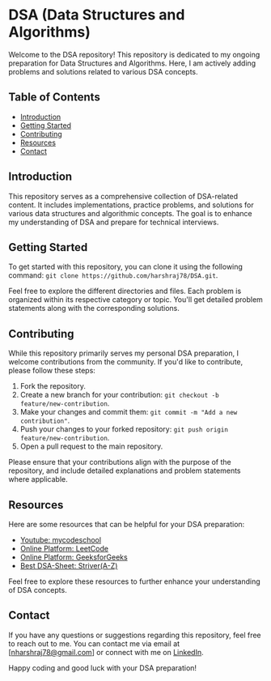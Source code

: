 # DSA (Data Structures and Algorithms)

Welcome to the DSA repository! This repository is dedicated to my ongoing preparation for Data Structures and Algorithms. Here, I am actively adding problems and solutions related to various DSA concepts.

## Table of Contents

- [Introduction](#introduction)
- [Getting Started](#getting-started)
- [Contributing](#contributing)
- [Resources](#resources)
- [Contact](#contact)

## Introduction

This repository serves as a comprehensive collection of DSA-related content. It includes implementations, practice problems, and solutions for various data structures and algorithmic concepts. The goal is to enhance my understanding of DSA and prepare for technical interviews.

## Getting Started

To get started with this repository, you can clone it using the following command: `git clone https://github.com/harshraj78/DSA.git`.

Feel free to explore the different directories and files. Each problem is organized within its respective category or topic. You'll get detailed problem statements along with the corresponding solutions.

## Contributing

While this repository primarily serves my personal DSA preparation, I welcome contributions from the community. If you'd like to contribute, please follow these steps:

1. Fork the repository.
2. Create a new branch for your contribution: `git checkout -b feature/new-contribution`.
3. Make your changes and commit them: `git commit -m "Add a new contribution"`.
4. Push your changes to your forked repository: `git push origin feature/new-contribution`.
5. Open a pull request to the main repository.

Please ensure that your contributions align with the purpose of the repository, and include detailed explanations and problem statements where applicable.

## Resources

Here are some resources that can be helpful for your DSA preparation:

- [Youtube: mycodeschool](https://www.youtube.com/@mycodeschool/playlists)
- [Online Platform: LeetCode](https://leetcode.com/)
- [Online Platform: GeeksforGeeks](https://www.geeksforgeeks.org/)
- [Best DSA-Sheet: Striver(A-Z)](https://takeuforward.org/strivers-a2z-dsa-course/strivers-a2z-dsa-course-sheet-2/)

Feel free to explore these resources to further enhance your understanding of DSA concepts.

## Contact

If you have any questions or suggestions regarding this repository, feel free to reach out to me. You can contact me via email at [nharshraj78@gmail.com] or connect with me on [LinkedIn](https://www.linkedin.com/in/harshraj78/).

Happy coding and good luck with your DSA preparation!
